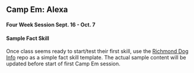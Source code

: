 ## Camp Em: Alexa  

#### Four Week Session Sept. 16 - Oct. 7  

#### Sample Fact Skill  

Once class seems ready to start/test their first skill, use the [Richmond Dog Info](https://github.com/joetechem/RVA_Dog/) repo as a simple fact skill template.
The actual sample content will be updated before start of first Camp Em session.
